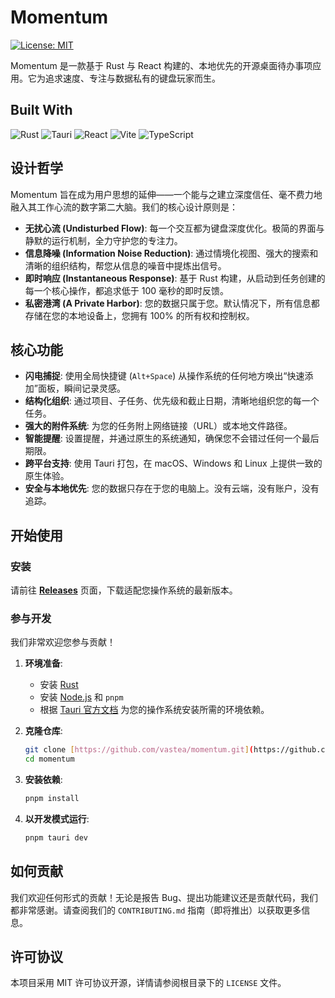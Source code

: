 # Momentum

[![License: MIT](https://img.shields.io/badge/License-MIT-yellow.svg)](https://opensource.org/licenses/MIT)

Momentum 是一款基于 Rust 与 React 构建的、本地优先的开源桌面待办事项应用。它为追求速度、专注与数据私有的键盘玩家而生。

## Built With

![Rust](https://img.shields.io/badge/-Rust-000000?style=flat-square&logo=rust&logoColor=white)
![Tauri](https://img.shields.io/badge/-Tauri-24C8E2?style=flat-square&logo=tauri&logoColor=white)
![React](https://img.shields.io/badge/-React-61DAFB?style=flat-square&logo=react&logoColor=black)
![Vite](https://img.shields.io/badge/-Vite-646CFF?style=flat-square&logo=vite&logoColor=white)
![TypeScript](https://img.shields.io/badge/-TypeScript-3178C6?style=flat-square&logo=typescript&logoColor=white)

## 设计哲学

Momentum 旨在成为用户思想的延伸——一个能与之建立深度信任、毫不费力地融入其工作心流的数字第二大脑。我们的核心设计原则是：

* **无扰心流 (Undisturbed Flow)**: 每一个交互都为键盘深度优化。极简的界面与静默的运行机制，全力守护您的专注力。
* **信息降噪 (Information Noise Reduction)**: 通过情境化视图、强大的搜索和清晰的组织结构，帮您从信息的噪音中提炼出信号。
* **即时响应 (Instantaneous Response)**: 基于 Rust 构建，从启动到任务创建的每一个核心操作，都追求低于 100 毫秒的即时反馈。
* **私密港湾 (A Private Harbor)**: 您的数据只属于您。默认情况下，所有信息都存储在您的本地设备上，您拥有 100% 的所有权和控制权。

## 核心功能

* **闪电捕捉**: 使用全局快捷键 (`Alt+Space`) 从操作系统的任何地方唤出“快速添加”面板，瞬间记录灵感。
* **结构化组织**: 通过项目、子任务、优先级和截止日期，清晰地组织您的每一个任务。
* **强大的附件系统**: 为您的任务附上网络链接（URL）或本地文件路径。
* **智能提醒**: 设置提醒，并通过原生的系统通知，确保您不会错过任何一个最后期限。
* **跨平台支持**: 使用 Tauri 打包，在 macOS、Windows 和 Linux 上提供一致的原生体验。
* **安全与本地优先**: 您的数据只存在于您的电脑上。没有云端，没有账户，没有追踪。

## 开始使用

### 安装

请前往 [**Releases**](https://github.com/vastea/momentum/releases) 页面，下载适配您操作系统的最新版本。

### 参与开发

我们非常欢迎您参与贡献！

1.  **环境准备**:
    * 安装 [Rust](https://www.rust-lang.org/)
    * 安装 [Node.js](https://nodejs.org/) 和 `pnpm`
    * 根据 [Tauri 官方文档](https://tauri.app/v1/guides/getting-started/prerequisites) 为您的操作系统安装所需的环境依赖。

2.  **克隆仓库**:
    ```bash
    git clone [https://github.com/vastea/momentum.git](https://github.com/vastea/momentum.git)
    cd momentum
    ```

3.  **安装依赖**:
    ```bash
    pnpm install
    ```

4.  **以开发模式运行**:
    ```bash
    pnpm tauri dev
    ```

## 如何贡献

我们欢迎任何形式的贡献！无论是报告 Bug、提出功能建议还是贡献代码，我们都非常感谢。请查阅我们的 `CONTRIBUTING.md` 指南（即将推出）以获取更多信息。

## 许可协议

本项目采用 MIT 许可协议开源，详情请参阅根目录下的 `LICENSE` 文件。
